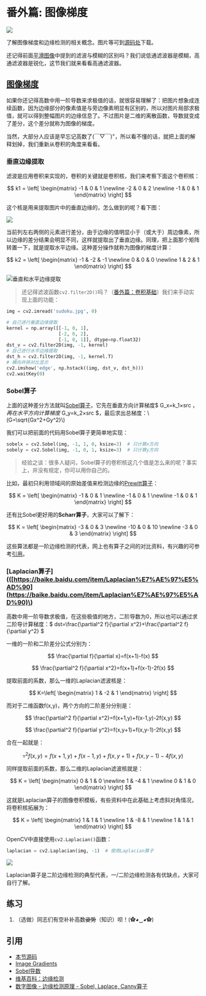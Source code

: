# 番外篇: 图像梯度

![](http://blog.codec.wang/cv2_horizen_vertical_edge_detection.jpg)

了解图像梯度和边缘检测的相关概念。图片等可到[源码处]()下载。

还记得前面[平滑图像](/opencv-python-smoothing-images/)中提到的滤波与模糊的区别吗？我们说低通滤波器是模糊，高通滤波器是锐化，这节我们就来看看高通滤波器。

## [图像梯度](https://baike.baidu.com/item/图像梯度/8528837?fr=aladdin)

如果你还记得高数中用一阶导数来求极值的话，就很容易理解了：把图片想象成连续函数，因为边缘部分的像素值是与旁边像素明显有区别的，所以对图片局部求极值，就可以得到整幅图片的边缘信息了。不过图片是二维的离散函数，导数就变成了差分，这个差分就称为图像的梯度。

当然，大部分人应该是早忘记高数了\(￣▽￣\)"，所以看不懂的话，就把上面的解释划掉，我们重新从卷积的角度来看看。

### 垂直边缘提取

滤波是应用卷积来实现的，卷积的关键就是卷积核，我们来考察下面这个卷积核：

$$
k1 = \left[
 \begin{matrix}
   -1 & 0 & 1 \newline
   -2 & 0 & 2 \newline
   -1 & 0 & 1
  \end{matrix}
  \right]
$$

这个核是用来提取图片中的垂直边缘的，怎么做到的呢？看下图：

![](http://blog.codec.wang/cv2_understand_sobel_edge_detection.jpg)

当前列左右两侧的元素进行差分，由于边缘的值明显小于（或大于）周边像素，所以边缘的差分结果会明显不同，这样就提取出了垂直边缘。同理，把上面那个矩阵转置一下，就是提取水平边缘。这种差分操作就称为图像的梯度计算：

$$
k2 = \left[
 \begin{matrix}
   -1 & -2 & -1 \newline
   0 & 0 & 0 \newline
   1 & 2 & 1
  \end{matrix}
  \right]
$$

![&#x5782;&#x76F4;&#x548C;&#x6C34;&#x5E73;&#x8FB9;&#x7F18;&#x63D0;&#x53D6;](http://blog.codec.wang/cv2_horizen_vertical_edge_detection.jpg)

> 还记得滤波函数`cv2.filter2D()`吗？（[番外篇：卷积基础](/Extra-08-Padding-and-Convolution/)）我们来手动实现上面的功能：

```python
img = cv2.imread('sudoku.jpg', 0)

# 自己进行垂直边缘提取
kernel = np.array([[-1, 0, 1],
                   [-2, 0, 2],
                   [-1, 0, 1]], dtype=np.float32)
dst_v = cv2.filter2D(img, -1, kernel)
# 自己进行水平边缘提取
dst_h = cv2.filter2D(img, -1, kernel.T)
# 横向并排对比显示
cv2.imshow('edge', np.hstack((img, dst_v, dst_h)))
cv2.waitKey(0)
```

### Sobel算子

上面的这种差分方法就叫[Sobel算子](https://baike.baidu.com/item/Sobel%E7%AE%97%E5%AD%90/11000092?fr=aladdin)，它先在垂直方向计算梯度$ G\_x=k\_1×src $，再在水平方向计算梯度$ G\_y=k\_2×src $，最后求出总梯度：\\(G=\sqrt{Gx^2+Gy^2}\\)

我们可以把前面的代码用Sobel算子更简单地实现：

```python
sobelx = cv2.Sobel(img, -1, 1, 0, ksize=3)  # 只计算x方向
sobely = cv2.Sobel(img, -1, 0, 1, ksize=3)  # 只计算y方向
```

> 经验之谈：很多人疑问，Sobel算子的卷积核这几个值是怎么来的呢？事实上，并没有规定，你可以用你自己的。

比如，最初只利用领域间的原始差值来检测边缘的[Prewitt算子](https://baike.baidu.com/item/Prewitt%E7%AE%97%E5%AD%90/8415245?fr=aladdin)：

$$
K = \left[
 \begin{matrix}
   -1 & 0 & 1 \newline
   -1 & 0 & 1 \newline
   -1 & 0 & 1
  \end{matrix}
  \right]
$$

还有比Sobel更好用的**Scharr算子**，大家可以了解下：

$$
K = \left[
 \begin{matrix}
   -3 & 0 & 3 \newline
   -10 & 0 & 10 \newline
   -3 & 0 & 3
  \end{matrix}
  \right]
$$

这些算法都是一阶边缘检测的代表，网上也有算子之间的对比资料，有兴趣的可参考[引用]()。

### \[Laplacian算子\]\(\([https://baike.baidu.com/item/Laplacian%E7%AE%97%E5%AD%90](https://baike.baidu.com/item/Laplacian%E7%AE%97%E5%AD%90)\)

高数中用一阶导数求极值，在这些极值的地方，二阶导数为0，所以也可以通过求二阶导计算梯度：$ dst=\frac{\partial^2 f}{\partial x^2}+\frac{\partial^2 f}{\partial y^2} $

一维的一阶和二阶差分公式分别为：

$$
\frac{\partial f}{\partial x}=f(x+1)-f(x)
$$

$$
\frac{\partial^2 f}{\partial x^2}=f(x+1)+f(x-1)-2f(x)
$$

提取前面的系数，那么一维的Laplacian滤波核是：

$$
K=\left[
 \begin{matrix}
   1 & -2 & 1
  \end{matrix}
  \right]
$$

而对于二维函数f\(x,y\)，两个方向的二阶差分分别是：

$$
\frac{\partial^2 f}{\partial x^2}=f(x+1,y)+f(x-1,y)-2f(x,y)
$$

$$
\frac{\partial^2 f}{\partial y^2}=f(x,y+1)+f(x,y-1)-2f(x,y)
$$

合在一起就是：

$$
\triangledown^2 f(x,y)=f(x+1,y)+f(x-1,y)+f(x,y+1)+f(x,y-1)-4f(x,y)
$$

同样提取前面的系数，那么二维的Laplacian滤波核就是：

$$
K = \left[
 \begin{matrix}
   0 & 1 & 0 \newline
   1 & -4 & 1 \newline
   0 & 1 & 0
  \end{matrix}
  \right]
$$

这就是Laplacian算子的图像卷积模板，有些资料中在此基础上考虑斜对角情况，将卷积核拓展为：

$$
K = \left[
 \begin{matrix}
   1 & 1 & 1 \newline
   1 & -8 & 1 \newline
   1 & 1 & 1
  \end{matrix}
  \right]
$$

OpenCV中直接使用`cv2.Laplacian()`函数：

```python
laplacian = cv2.Laplacian(img, -1)  # 使用Laplacian算子
```

![](http://blog.codec.wang/cv2_laplacian.jpg)

Laplacian算子是二阶边缘检测的典型代表，一/二阶边缘检测各有优缺点，大家可自行了解。

## 练习

1. （选做）同志们有空补补高数~~姿势~~（知识）呗！\(✿◕‿◕✿\)

## 引用

* [本节源码](https://github.com/codecwang/OpenCV-Python-Tutorial/tree/master/Extra-09-Image-Gradients)
* [Image Gradients](http://opencv-python-tutroals.readthedocs.io/en/latest/py_tutorials/py_imgproc/py_gradients/py_gradients.html)
* [Sobel导数](http://www.opencv.org.cn/opencvdoc/2.3.2/html/doc/tutorials/imgproc/imgtrans/sobel_derivatives/sobel_derivatives.html#sobel-derivatives)
* [维基百科：边缘检测](https://zh.wikipedia.org/wiki/%E8%BE%B9%E7%BC%98%E6%A3%80%E6%B5%8B)
* [数字图像 - 边缘检测原理 - Sobel, Laplace, Canny算子](https://www.jianshu.com/p/2334bee37de5)

